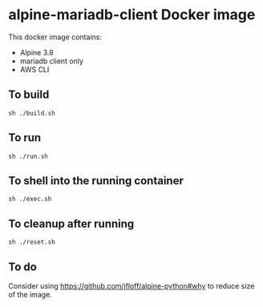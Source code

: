 # alpine-mariadb-client Docker image

This docker image contains:

- Alpine 3.8
- mariadb client only
- AWS CLI


## To build

```sh ./build.sh```

## To run

```sh ./run.sh```

## To shell into the running container
```sh ./exec.sh```

## To cleanup after running
```sh ./reset.sh```


## To do

Consider using https://github.com/jfloff/alpine-python#why to reduce size of the image. 